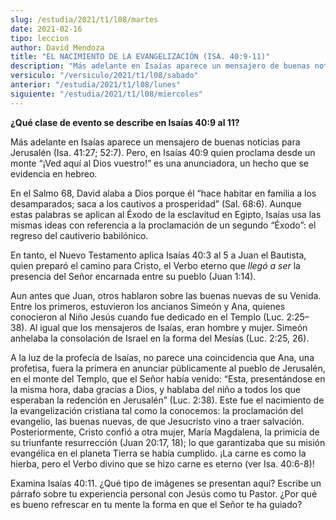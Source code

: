 ```yaml
---
slug: /estudia/2021/t1/l08/martes
date: 2021-02-16
tipo: leccion
author: David Mendoza
title: "EL NACIMIENTO DE LA EVANGELIZACIÓN (ISA. 40:9-11)"
description: "Más adelante en Isaías aparece un mensajero de buenas noticias para Jerusalén (Isa. 41:27; 52:7). Pero, en Isaías 40:9 quien proclama desde un monte “¡Ved aquí al Dios vuestro!” es una anunciadora, un hecho que se evidencia en hebreo."
versiculo: "/versiculo/2021/t1/l08/sabado"
anterior: "/estudia/2021/t1/l08/lunes"
siguiente: "/estudia/2021/t1/l08/miercoles"
---
```


**¿Qué clase de evento se describe en Isaías 40:9 al
11?**

Más adelante en Isaías aparece un mensajero de buenas
noticias para Jerusalén (Isa. 41:27; 52:7). Pero, en Isaías
40:9 quien proclama desde un monte “¡Ved aquí al Dios
vuestro!” es una anunciadora, un hecho que se evidencia en
hebreo.


En el Salmo 68, David alaba a Dios porque él “hace habitar
en familia a los desamparados; saca a los cautivos a
prosperidad” (Sal. 68:6). Aunque estas palabras se aplican al
Éxodo de la esclavitud en Egipto, Isaías usa las mismas
ideas con referencia a la proclamación de un segundo
“Éxodo”: el regreso del cautiverio babilónico.


En tanto, el Nuevo Testamento aplica Isaías 40:3 al 5 a Juan el
Bautista, quien preparó el camino para Cristo, el Verbo eterno
que _llegó a ser_ la presencia del Señor encarnada
entre su pueblo (Juan 1:14).


Aun antes que Juan, otros hablaron sobre las buenas nuevas de su
Venida. Entre los primeros, estuvieron los ancianos Simeón y Ana,
quienes conocieron al Niño Jesús cuando fue dedicado en el
Templo (Luc. 2:25–38). Al igual que los mensajeros de
Isaías, eran hombre y mujer. Simeón anhelaba la
consolación de Israel en la forma del Mesías (Luc. 2:25,
26).


A la luz de la profecía de Isaías, no parece una
coincidencia que Ana, una profetisa, fuera la primera en anunciar
públicamente al pueblo de Jerusalén, en el monte del Templo,
que el Señor había venido: “Esta, presentándose
en la misma hora, daba gracias a Dios, y hablaba del niño a todos
los que esperaban la redención en Jerusalén” (Luc.
2:38). Este fue el nacimiento de la evangelización cristiana tal
como la conocemos: la proclamación del evangelio, las buenas
nuevas, de que Jesucristo vino a traer salvación. Posteriormente,
Cristo confió a otra mujer, María Magdalena, la primicia de
su triunfante resurrección (Juan 20:17, 18); lo que garantizaba
que su misión evangélica en el planeta Tierra se había
cumplido. ¡La carne es como la hierba, pero el Verbo divino que
se hizo carne es eterno (ver Isa. 40:6-8)!


Examina Isaías 40:11. ¿Qué tipo de imágenes se
presentan aquí? Escribe un párrafo sobre tu experiencia
personal con Jesús como tu Pastor. ¿Por qué es bueno
refrescar en tu mente la forma en que el Señor te ha guiado?
